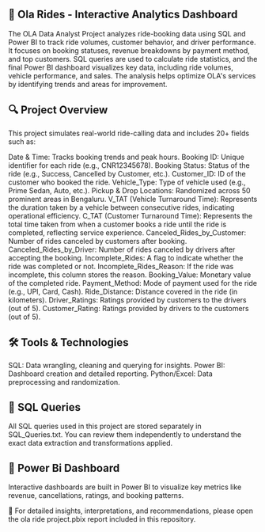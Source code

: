 ## 🚖 Ola Rides - Interactive Analytics Dashboard
The OLA Data Analyst Project analyzes ride-booking data using SQL and Power BI to track ride volumes, customer behavior, and driver performance. It focuses on booking statuses, revenue breakdowns by payment method, and top customers. SQL queries are used to calculate ride statistics, and the final Power BI dashboard visualizes key data, including ride volumes, vehicle performance, and sales. The analysis helps optimize OLA's services by identifying trends and areas for improvement.

## 🔍 Project Overview
This project simulates real-world ride-calling data and includes 20+ fields such as:

Date & Time: Tracks booking trends and peak hours.
Booking ID: Unique identifier for each ride (e.g., CNR12345678).
Booking Status: Status of the ride (e.g., Success, Cancelled by Customer, etc.).
Customer_ID: ID of the customer who booked the ride.
Vehicle_Type: Type of vehicle used (e.g., Prime Sedan, Auto, etc.).
Pickup & Drop Locations: Randomized across 50 prominent areas in Bengaluru.
V_TAT (Vehicle Turnaround Time): Represents the duration taken by a vehicle between consecutive rides, indicating operational efficiency.
C_TAT (Customer Turnaround Time): Represents the total time taken from when a customer books a ride until the ride is completed, reflecting service experience.
Canceled_Rides_by_Customer: Number of rides canceled by customers after booking.
Canceled_Rides_by_Driver: Number of rides canceled by drivers after accepting the booking.
Incomplete_Rides: A flag to indicate whether the ride was completed or not.
Incomplete_Rides_Reason: If the ride was incomplete, this column stores the reason.
Booking_Value: Monetary value of the completed ride.
Payment_Method: Mode of payment used for the ride (e.g., UPI, Card, Cash).
Ride_Distance: Distance covered in the ride (in kilometers).
Driver_Ratings: Ratings provided by customers to the drivers (out of 5).
Customer_Rating: Ratings provided by drivers to the customers (out of 5).

## 🛠️ Tools & Technologies
SQL: Data wrangling, cleaning and querying for insights.
Power BI: Dashboard creation and detailed reporting.
Python/Excel: Data preprocessing and randomization.

## 📂 SQL Queries
All SQL queries used in this project are stored separately in SQL_Queries.txt.
You can review them independently to understand the exact data extraction and transformations applied.

## 📂 Power Bi Dashboard
Interactive dashboards are built in Power BI to visualize key metrics like revenue, cancellations, ratings, and booking patterns.

🔎 For detailed insights, interpretations, and recommendations, please open the ola ride project.pbix report included in this repository.


